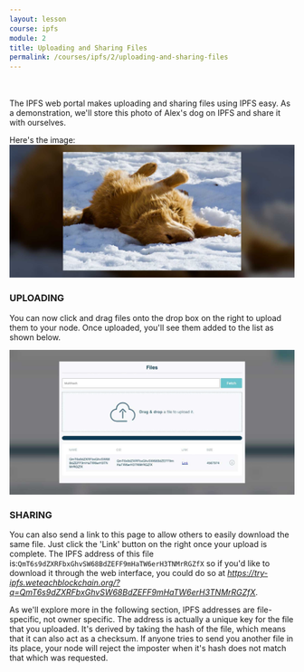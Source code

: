 ```yaml
---
layout: lesson
course: ipfs
module: 2
title: Uploading and Sharing Files
permalink: /courses/ipfs/2/uploading-and-sharing-files
---
```

<br>
<br>
<span class="openingParagraph">
The IPFS web portal makes uploading and sharing files using IPFS easy. As a demonstration, we'll store this photo of Alex's dog on IPFS and share it with ourselves. </span>

Here's the image:
<img src="/assets/img/courses/ipfs/Dog.jpg" />

<h3>UPLOADING</h3>

You can now click and drag files onto the drop box on the right to upload them to your node. Once uploaded, you'll see them added to the list as shown below.

<img src="/assets/img/courses/ipfs/FilesUpload.jpg" />

<h3>SHARING</h3>

You can also send a link to this page to allow others to easily download the same file. Just click the 'Link' button on the right once your upload is complete. The IPFS address of this file is:<code>QmT6s9dZXRFbxGhvSW68BdZEFF9mHaTW6erH3TNMrRGZfX</code> so if you'd like to download it through the web interface, you could do so at <em><a href="https://try-ipfs.weteachblockchain.org/?q=QmT6s9dZXRFbxGhvSW68BdZEFF9mHaTW6erH3TNMrRGZfX">https://try-ipfs.weteachblockchain.org/?q=QmT6s9dZXRFbxGhvSW68BdZEFF9mHaTW6erH3TNMrRGZfX</a></em>.

As we'll explore more in the following section, IPFS addresses are file-specific, not owner specific. The address is actually a unique key for the file that you uploaded. It's derived by taking the hash of the file, which means that it can also act as a checksum. If anyone tries to send you another file in its place, your node will reject the imposter when it's hash does not match that which was requested.
